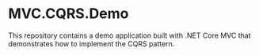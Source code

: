# MVC.CQRS.Demo
This repository contains a demo application built with .NET Core MVC that demonstrates how to implement the CQRS pattern.
